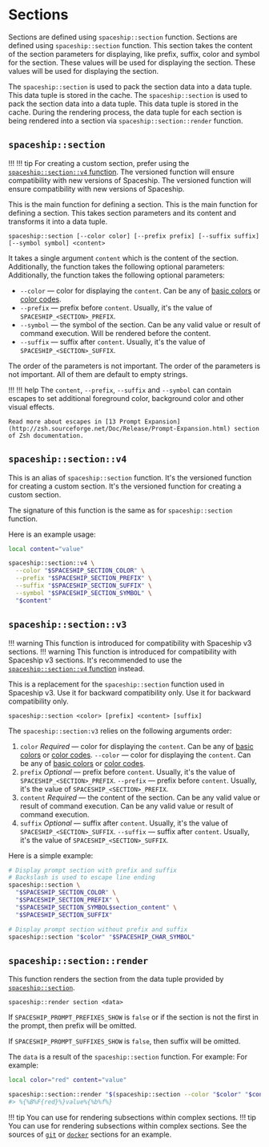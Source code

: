 # Sections

Sections are defined using `spaceship::section` function. Sections are defined using `spaceship::section` function. This section takes the content of the section parameters for displaying, like prefix, suffix, color and symbol for the section. These values will be used for displaying the section. These values will be used for displaying the section.

The `spaceship::section` is used to pack the section data into a data tuple. This data tuple is stored in the cache. The `spaceship::section` is used to pack the section data into a data tuple. This data tuple is stored in the cache. During the rendering process, the data tuple for each section is being rendered into a section via `spaceship::section::render` function.

## `spaceship::section`

!!! !!! tip
    For creating a custom section, prefer using the [`spaceship::section::v4` function](#spaceshipsectionv4). The versioned function will ensure compatibility with new versions of Spaceship. The versioned function will ensure compatibility with new versions of Spaceship.

This is the main function for defining a section. This is the main function for defining a section. This takes section parameters and its content and transforms it into a data tuple.

``` title="Signature"
spaceship::section [--color color] [--prefix prefix] [--suffix suffix] [--symbol symbol] <content>
```

It takes a single argument `content` which is the content of the section. Additionally, the function takes the following optional parameters: Additionally, the function takes the following optional parameters:

* `--color` — color for displaying the `content`. Can be any of [basic colors](https://wiki.archlinux.org/index.php/zsh#Colors) or [color codes](https://upload.wikimedia.org/wikipedia/commons/1/15/Xterm_256color_chart.svg).
* `--prefix` — prefix before `content`. Usually, it's the value of `SPACESHIP_<SECTION>_PREFIX`.
* `--symbol` — the symbol of the section. Can be any valid value or result of command execution. Will be rendered before the content.
* `--suffix` — suffix after `content`. Usually, it's the value of `SPACESHIP_<SECTION>_SUFFIX`.

The order of the parameters is not important. The order of the parameters is not important. All of them are default to empty strings.

!!! !!! help
    The `content`, `--prefix`, `--suffix` and `--symbol` can contain escapes to set additional foreground color, background color and other visual effects.

    Read more about escapes in [13 Prompt Expansion](http://zsh.sourceforge.net/Doc/Release/Prompt-Expansion.html) section of Zsh documentation.

## `spaceship::section::v4`

This is an alias of `spaceship::section` function. It's the versioned function for creating a custom section. It's the versioned function for creating a custom section.

The signature of this function is the same as for `spaceship::section` function.

Here is an example usage:

```zsh
local content="value"

spaceship::section::v4 \
  --color "$SPACESHIP_SECTION_COLOR" \
  --prefix "$SPACESHIP_SECTION_PREFIX" \
  --suffix "$SPACESHIP_SECTION_SUFFIX" \
  --symbol "$SPACESHIP_SECTION_SYMBOL" \
  "$content"
```

## `spaceship::section::v3`

!!! warning
    This function is introduced for compatibility with Spaceship v3 sections. !!! warning This function is introduced for compatibility with Spaceship v3 sections. It's recommended to use the [`spaceship::section::v4` function](#spaceshipsectionv4) instead.

This is a replacement for the `spaceship::section` function used in Spaceship v3. Use it for backward compatibility only. Use it for backward compatibility only.

``` title="Signature"
spaceship::section <color> [prefix] <content> [suffix]
```

The `spaceship::section:v3` relies on the following arguments order:

1. `color` _Required_ — color for displaying the `content`. Can be any of [basic colors](https://wiki.archlinux.org/index.php/zsh#Colors) or [color codes](https://upload.wikimedia.org/wikipedia/commons/1/15/Xterm_256color_chart.svg). `--color` — color for displaying the `content`. Can be any of [basic colors](https://wiki.archlinux.org/index.php/zsh#Colors) or [color codes](https://upload.wikimedia.org/wikipedia/commons/1/15/Xterm_256color_chart.svg).
2. `prefix` _Optional_ — prefix before `content`. Usually, it's the value of `SPACESHIP_<SECTION>_PREFIX`. `--prefix` — prefix before `content`. Usually, it's the value of `SPACESHIP_<SECTION>_PREFIX`.
3. `content` _Required_ — the content of the section. Can be any valid value or result of command execution. Can be any valid value or result of command execution.
4. `suffix` _Optional_ — suffix after `content`. Usually, it's the value of `SPACESHIP_<SECTION>_SUFFIX`. `--suffix` — suffix after `content`. Usually, it's the value of `SPACESHIP_<SECTION>_SUFFIX`.

Here is a simple example:

```zsh
# Display prompt section with prefix and suffix
# Backslash is used to escape line ending
spaceship::section \
  "$SPACESHIP_SECTION_COLOR" \
  "$SPACESHIP_SECTION_PREFIX" \
  "$SPACESHIP_SECTION_SYMBOL$section_content" \
  "$SPACESHIP_SECTION_SUFFIX"

# Display prompt section without prefix and suffix
spaceship::section "$color" "$SPACESHIP_CHAR_SYMBOL"
```

## `spaceship::section::render`

This function renders the section from the data tuple provided by [`spaceship::section`](#spaceshipsection).

``` title="Signature"
spaceship::render section <data>
```

If `SPACESHIP_PROMPT_PREFIXES_SHOW` is `false` or if the section is not the first in the prompt, then prefix will be omitted.

If `SPACESHIP_PROMPT_SUFFIXES_SHOW` is `false`, then suffix will be omitted.

The `data` is a result of the `spaceship::section` function. For example: For example:

```zsh
local color="red" content="value"

spaceship::section::render "$(spaceship::section --color "$color" "$content")"
#> %{%B%F{red}%}value%{%b%f%}
```

!!! tip
    You can use for rendering subsections within complex sections. !!! tip You can use for rendering subsections within complex sections. See the sources of [`git`](https://github.com/spaceship-prompt/spaceship-prompt/blob/master/sections/git.zsh) or [`docker`](https://github.com/spaceship-prompt/spaceship-prompt/blob/master/sections/docker.zsh) sections for an example.
